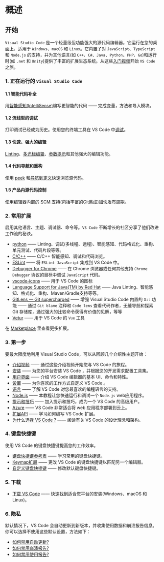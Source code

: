 <!--
 * @Author: haoluo
 * @Date: 2019-07-22 10:20:55
 * @LastEditors: haoluo
 * @LastEditTime: 2019-07-23 12:16:14
 * @Description: file content
 -->

# 概述

## 开始

`Visual Studio Code` 是一个轻量级但功能强大的源代码编辑器，它运行在您的桌面上，适用于 `Windows`、`macOS` 和 `Linux`。它内置了对 `JavaScript`、`TypeScript` 和 `Node.js` 的支持，并为其他语言(如 `C++`、`C#`、`Java`、`Python`、`PHP`、`Go`)和运行时(如 `.net` 和 `Unity`)提供了丰富的扩展生态系统。从这些[入门视频](https://love2.io/@LH786020019/doc/VS-Code-docs/get_started/intro_videos.md)开始 `VS Code` 之旅。

### 1. 正在运行的 `Visual Studio Code`

#### 1.1 智能代码补全

用[智能感知(IntelliSense)](https://code.visualstudio.com/docs/editor/intellisense)编写更智能的代码 —— 完成变量，方法和导入模块。

#### 1.2 流线型的调试

打印调试已经成为历史。使用您的终端工具在 VS Code 中[调试](https://code.visualstudio.com/docs/editor/debugging)。

#### 1.3 快速、强大的编辑
[Linting](https://code.visualstudio.com/docs/languages/javascript#_linters)、[多光标编辑](https://code.visualstudio.com/docs/editor/codebasics#_multiple-selections-multicursor)、[参数提示](https://code.visualstudio.com/docs/editor/intellisense#_intellisense-features)和其他强大的编辑功能。

#### 1.4 代码导航和重构
使用 [peek](https://code.visualstudio.com/docs/editor/editingevolved#_peek) 和[导航到定义](https://code.visualstudio.com/docs/editor/editingevolved#_go-to-definition)快速浏览源代码。

#### 1.5 产品内源代码控制
使用编辑器内部的[ SCM 支持](https://code.visualstudio.com/docs/editor/versioncontrol)(包括丰富的Git集成)加快发布周期。

### 2. 常用扩展
启用其他语言、主题、调试器、命令等。`VS Code` 不断增长的社区分享了他们改进工作流的秘诀。

- [python](https://marketplace.visualstudio.com/items?itemName=ms-python.python) —— Linting、调试(多线程、远程)、智能感知、代码格式化、重构、单元测试、代码片段等等。
- [C/C++](https://marketplace.visualstudio.com/items?itemName=ms-vscode.cpptools) —— C/C++ 智能感知、调试和代码浏览。
- [ESLint](https://marketplace.visualstudio.com/items?itemName=dbaeumer.vscode-eslint) —— 将 `ESLint JavaScript` 集成到 VS Code 中。
- [Debugger for Chrome](https://marketplace.visualstudio.com/items?itemName=msjsdiag.debugger-for-chrome) —— 在 Chrome 浏览器或任何其他支持 `Chrome Debugger` 协议的目标中调试 `JavaScript` 代码。
- [vscode-icons](https://marketplace.visualstudio.com/items?itemName=vscode-icons-team.vscode-icons) —— 用于 VS Code 的图标
- [Language Support for Java(TM) by Red Hat](https://marketplace.visualstudio.com/items?itemName=redhat.java) —— Java Linting、智能感知、格式化、重构、Maven/Gradle支持等等。
- [GitLens — Git supercharged](https://marketplace.visualstudio.com/items?itemName=eamodio.gitlens) —— 增强 Visual Studio Code 内置的 `Git` 功能 —— 通过 `Git blame` 注释和 `Code lens` 查看代码作者，无缝导航和探索 Git 存储库，通过强大的比较命令获得有价值的见解，等等
- [Vetur](https://marketplace.visualstudio.com/items?itemName=octref.vetur) —— 用于 VS Code 的 `Vue` 工具

在 [Marketplace](https://marketplace.visualstudio.com/vscode) 里查看更多扩展。

### 3. 第一步

要最大限度地利用 Visual Studio Code，可以从回顾几个介绍性主题开始：

- [介绍视频](https://code.visualstudio.com/docs/getstarted/introvideos) —— 通过这些介绍视频开始您与 VS Code 的旅程。
- [安装](https://code.visualstudio.com/docs/setup/setup-overview) —— 为您的平台安装 VS Code ，并根据您的开发需求配置工具集。
- [用户界面](https://code.visualstudio.com/docs/getstarted/userinterface) —— 介绍 VS Code 编辑器的基本 UI、命令和特性。
- [设置](https://code.visualstudio.com/docs/getstarted/settings) —— 为你喜欢的工作方式自定义 VS Code 。
- [语言](https://code.visualstudio.com/docs/languages/overview) —— 了解 VS Code 对您最喜欢的编程语言的支持。
- [Node.js](https://code.visualstudio.com/docs/nodejs/nodejs-tutorial) —— 本教程让您快速运行和调试一个 `Node.js` web应用程序。
- [提示和技巧](https://code.visualstudio.com/docs/getstarted/tips-and-tricks) —— 加入提示和技巧，成为一个 VS Code 的高级用户。
- [Azure](https://code.visualstudio.com/docs/azure/extensions) ——  VS Code 非常适合将 web 应用程序部署到云上。
- [扩展API](https://code.visualstudio.com/api) —— 学习如何编写 VS Code 扩展。
- [为什么选择 VS Code ?](https://code.visualstudio.com/docs/editor/whyvscode) —— 阅读有关 VS Code 的设计理念和架构。

### 4. 键盘快捷键
使用 VS Code 的键盘快捷键提高您的工作效率。
- [键盘快捷键参考表](https://code.visualstudio.com/docs/getstarted/keybindings#_keyboard-shortcuts-reference) —— 学习常用的键盘快捷键。
- [Keymap扩展](https://code.visualstudio.com/docs/getstarted/keybindings#_keymap-extensions) —— 更改 VS Code 的键盘快捷键以匹配另一个编辑器。
- [自定义键盘快捷键](https://code.visualstudio.com/docs/getstarted/keybindings#_customizing-shortcuts) —— 修改默认键盘快捷键。

### 5. 下载
- [下载 VS Code](https://code.visualstudio.com/download)  —— 快速找到适合您平台的安装(Windows、macOS 和 Linux)。

### 6. 隐私
默认情况下，VS Code 会自动更新到新版本，并收集使用数据和崩溃报告信息。你可以选择不使用这些默认设置，方法如下：
- [如何禁用自动更新?](https://code.visualstudio.com/docs/supporting/faq#_how-do-i-opt-out-of-vs-code-autoupdates)
- [如何禁用崩溃报告?](https://code.visualstudio.com/docs/supporting/faq#_how-to-disable-crash-reporting)
- [如何禁用使用报告?](https://code.visualstudio.com/docs/supporting/faq#_how-to-disable-telemetry-reporting)